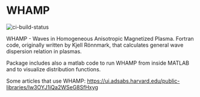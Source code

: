 WHAMP
=====
![ci-build-status](https://github.com/irfu/whamp/actions/workflows/ci-build.yml/badge.svg)

WHAMP - Waves in Homogeneous Anisotropic Magnetized Plasma.
Fortran code, originally written by Kjell Rönnmark, that calculates
general wave dispersion relation in plasmas.

Package includes also a matlab code to run WHAMP from inside MATLAB
and to visualize distribution functions.

Some articles that use WHAMP:
https://ui.adsabs.harvard.edu/public-libraries/Iw3OYJ1iQa2WSeG8SfHxyg
